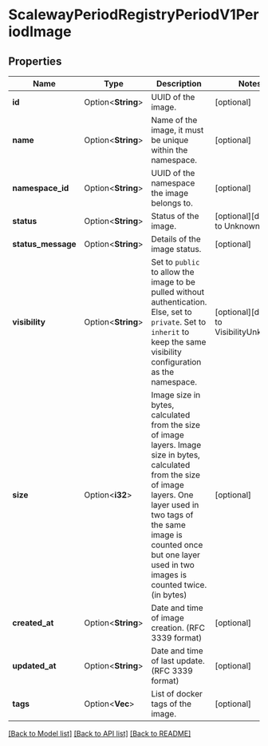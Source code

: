# ScalewayPeriodRegistryPeriodV1PeriodImage

## Properties

Name | Type | Description | Notes
------------ | ------------- | ------------- | -------------
**id** | Option<**String**> | UUID of the image. | [optional]
**name** | Option<**String**> | Name of the image, it must be unique within the namespace. | [optional]
**namespace_id** | Option<**String**> | UUID of the namespace the image belongs to. | [optional]
**status** | Option<**String**> | Status of the image. | [optional][default to Unknown]
**status_message** | Option<**String**> | Details of the image status. | [optional]
**visibility** | Option<**String**> | Set to `public` to allow the image to be pulled without authentication. Else, set to  `private`. Set to `inherit` to keep the same visibility configuration as the namespace. | [optional][default to VisibilityUnknown]
**size** | Option<**i32**> | Image size in bytes, calculated from the size of image layers. Image size in bytes, calculated from the size of image layers. One layer used in two tags of the same image is counted once but one layer used in two images is counted twice. (in bytes) | [optional]
**created_at** | Option<**String**> | Date and time of image creation. (RFC 3339 format) | [optional]
**updated_at** | Option<**String**> | Date and time of last update. (RFC 3339 format) | [optional]
**tags** | Option<**Vec<String>**> | List of docker tags of the image. | [optional]

[[Back to Model list]](../README.md#documentation-for-models) [[Back to API list]](../README.md#documentation-for-api-endpoints) [[Back to README]](../README.md)


